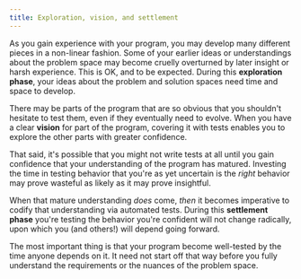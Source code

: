 ```yaml
---
title: Exploration, vision, and settlement
---
```

As you gain experience with your program, you may develop many different
pieces in a non-linear fashion. Some of your earlier ideas or understandings
about the problem space may become cruelly overturned by later insight or
harsh experience. This is OK, and to be expected. During this **exploration
phase**, your ideas about the problem and solution spaces need time and space
to develop.

There may be parts of the program that are so obvious that you shouldn't
hesitate to test them, even if they eventually need to evolve. When you have
a clear **vision** for part of the program, covering it with tests enables
you to explore the other parts with greater confidence.

That said, it's possible that you might not write tests at all until you gain
confidence that your understanding of the program has matured. Investing the
time in testing behavior that you're as yet uncertain is the _right_ behavior
may prove wasteful as likely as it may prove insightful.

When that mature understanding _does_ come, _then_ it becomes imperative to
codify that understanding via automated tests. During this **settlement
phase** you're testing the behavior you're confident will not change
radically, upon which you (and others!) will depend going forward.

The most important thing is that your program become well-tested by the time
anyone depends on it. It need not start off that way before you fully
understand the requirements or the nuances of the problem space.
